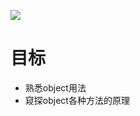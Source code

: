 ![](https://travis-ci.org/little-white/js-object-method.svg?branch=master)

# 目标

* 熟悉object用法
* 窥探object各种方法的原理

